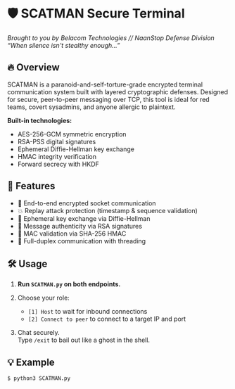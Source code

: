 # 🛡️ SCATMAN Secure Terminal
_Brought to you by Belacom Technologies // NaanStop Defense Division_  
_“When silence isn't stealthy enough...”_

## 🔥 Overview
SCATMAN is a paranoid-and-self-torture-grade encrypted terminal communication system built with layered cryptographic defenses. Designed for secure, peer-to-peer messaging over TCP, this tool is ideal for 
red teams, covert sysadmins, and anyone allergic to plaintext.

**Built-in technologies:**
- AES-256-GCM symmetric encryption  
- RSA-PSS digital signatures  
- Ephemeral Diffie-Hellman key exchange  
- HMAC integrity verification  
- Forward secrecy with HKDF

## 🧪 Features
- 🔐 End-to-end encrypted socket communication
- 💥 Replay attack protection (timestamp & sequence validation)
- 🧬 Ephemeral key exchange via Diffie-Hellman
- 🧾 Message authenticity via RSA signatures
- 🧠 MAC validation via SHA-256 HMAC
- 🔁 Full-duplex communication with threading

## 🛠️ Usage

1. **Run `SCATMAN.py` on both endpoints.**

2. Choose your role:
   - `[1] Host` to wait for inbound connections
   - `[2] Connect to peer` to connect to a target IP and port

3. Chat securely.  
   Type `/exit` to bail out like a ghost in the shell.

## 💡 Example
```bash
$ python3 SCATMAN.py

